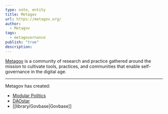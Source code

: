 ```yaml
---
type: note, entity
title: Metagov
url: https://metagov.org/
author:
  - Metagov
tags:
  - metagovernance
publish: "true"
description: 
---
```


[Metagov](https://metagov.org/) is a community of research and practice gathered around the mission to cultivate tools, practices, and communities that enable self-governance in the digital age.

---

Metagov has created:

- [Modular Politics](library/Modular%20Politics.md)
- [DAOstar](library/DAOstar.md)
- [[library/Govbase|Govbase]]
